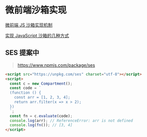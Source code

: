 # 微前端沙箱实现

[微前端 JS 沙箱实现机制](https://zqianduan.com/pages/micro-app-sandbox.html)

[实现 JavaScript 沙箱的几种方式](https://learnku.com/articles/59591)


## SES 提案中

> https://www.npmjs.com/package/ses

```html
<script src="https://unpkg.com/ses" charset="utf-8"></script>
<script>
  const c = new Compartment();
  const code = `
  (function () {
    const arr = [1, 2, 3, 4];
    return arr.filter(x => x > 2);
  })
  `;
  const fn = c.evaluate(code);
  console.log(arr); // ReferenceError: arr is not defined
  console.log(fn()); // [3, 4]
</script>
```

